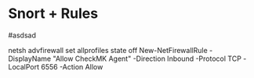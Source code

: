# Snort + Rules
#asdsad


netsh advfirewall set allprofiles state off
New-NetFirewallRule -DisplayName "Allow CheckMK Agent" -Direction Inbound -Protocol TCP -LocalPort 6556 -Action Allow
